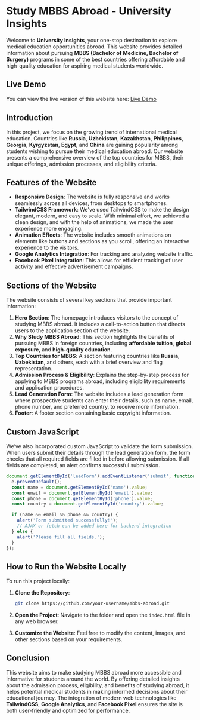 # Study MBBS Abroad - University Insights

Welcome to **University Insights**, your one-stop destination to explore medical education opportunities abroad. This website provides detailed information about pursuing **MBBS (Bachelor of Medicine, Bachelor of Surgery)** programs in some of the best countries offering affordable and high-quality education for aspiring medical students worldwide.

## Live Demo

You can view the live version of this website here: [Live Demo](https://mbbs-frontend.netlify.app/)

## Introduction

In this project, we focus on the growing trend of international medical education. Countries like **Russia**, **Uzbekistan**, **Kazakhstan**, **Philippines**, **Georgia**, **Kyrgyzstan**, **Egypt**, and **China** are gaining popularity among students wishing to pursue their medical education abroad. Our website presents a comprehensive overview of the top countries for MBBS, their unique offerings, admission processes, and eligibility criteria.

## Features of the Website

- **Responsive Design**: The website is fully responsive and works seamlessly across all devices, from desktops to smartphones.
- **TailwindCSS Framework**: We've used TailwindCSS to make the design elegant, modern, and easy to scale. With minimal effort, we achieved a clean design, and with the help of animations, we made the user experience more engaging.
- **Animation Effects**: The website includes smooth animations on elements like buttons and sections as you scroll, offering an interactive experience to the visitors.
- **Google Analytics Integration**: For tracking and analyzing website traffic.
- **Facebook Pixel Integration**: This allows for efficient tracking of user activity and effective advertisement campaigns.

## Sections of the Website

The website consists of several key sections that provide important information:

1. **Hero Section**: The homepage introduces visitors to the concept of studying MBBS abroad. It includes a call-to-action button that directs users to the application section of the website.
2. **Why Study MBBS Abroad**: This section highlights the benefits of pursuing MBBS in foreign countries, including **affordable tuition**, **global exposure**, and **high-quality education**.
3. **Top Countries for MBBS**: A section featuring countries like **Russia**, **Uzbekistan**, and others, each with a brief overview and flag representation.
4. **Admission Process & Eligibility**: Explains the step-by-step process for applying to MBBS programs abroad, including eligibility requirements and application procedures.
5. **Lead Generation Form**: The website includes a lead generation form where prospective students can enter their details, such as name, email, phone number, and preferred country, to receive more information.
6. **Footer**: A footer section containing basic copyright information.

## Custom JavaScript

We’ve also incorporated custom JavaScript to validate the form submission. When users submit their details through the lead generation form, the form checks that all required fields are filled in before allowing submission. If all fields are completed, an alert confirms successful submission.

```javascript
document.getElementById('leadForm').addEventListener('submit', function (e) {
  e.preventDefault();
  const name = document.getElementById('name').value;
  const email = document.getElementById('email').value;
  const phone = document.getElementById('phone').value;
  const country = document.getElementById('country').value;

  if (name && email && phone && country) {
    alert('Form submitted successfully!');
    // AJAX or fetch can be added here for backend integration
  } else {
    alert('Please fill all fields.');
  }
});
```

## How to Run the Website Locally

To run this project locally:

1. **Clone the Repository**:
   ```bash
   git clone https://github.com/your-username/mbbs-abroad.git
   ```

2. **Open the Project**:
   Navigate to the folder and open the `index.html` file in any web browser.

3. **Customize the Website**:
   Feel free to modify the content, images, and other sections based on your requirements.

## Conclusion

This website aims to make studying MBBS abroad more accessible and informative for students around the world. By offering detailed insights about the admission process, eligibility, and benefits of studying abroad, it helps potential medical students in making informed decisions about their educational journey. The integration of modern web technologies like **TailwindCSS**, **Google Analytics**, and **Facebook Pixel** ensures the site is both user-friendly and optimized for performance.

